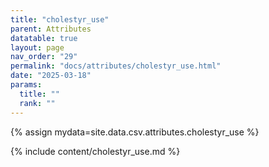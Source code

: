 ```yaml
---
title: "cholestyr_use"
parent: Attributes
datatable: true
layout: page
nav_order: "29"
permalink: "docs/attributes/cholestyr_use.html"
date: "2025-03-18"
params:
  title: ""
  rank: ""
---
```

{% assign mydata=site.data.csv.attributes.cholestyr_use %} 

{% include content/cholestyr_use.md %}
